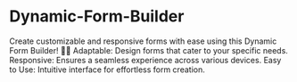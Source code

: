 # Dynamic-Form-Builder
Create customizable and responsive forms with ease using this Dynamic Form Builder! 📝✨
Adaptable: Design forms that cater to your specific needs.
Responsive: Ensures a seamless experience across various devices.
Easy to Use: Intuitive interface for effortless form creation.
